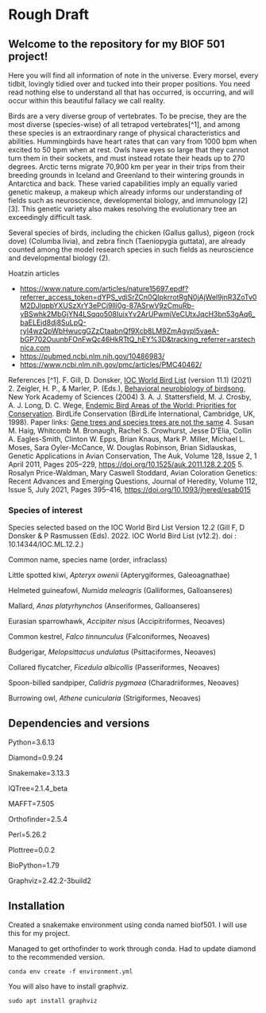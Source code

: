 # Rough Draft

## Welcome to the repository for my BIOF 501 project!

Here you will find all information of note in the universe. Every morsel, every tidbit, lovingly tidied over and tucked into their proper positions. You need read nothing else to understand all that has occurred, is occurring, and will occur within this beautiful fallacy we call reality.

Birds are a very diverse group of vertebrates. To be precise, they are the most diverse (species-wise) of all tetrapod vertebrates[^1], and among these species is an extraordinary range of physical characteristics and abilities. Hummingbirds have heart rates that can vary from 1000 bpm when excited to 50 bpm when at rest. Owls have eyes so large that they cannot turn them in their sockets, and must instead rotate their heads up to 270 degrees. Arctic terns migrate 70,900 km per year in their trips from their breeding grounds in Iceland and Greenland to their wintering grounds in Antarctica and back. These varied capabilities imply an equally varied genetic makeup, a makeup which already informs our understanding of fields such as neuroscience, developmental biology, and immunology [2] [3]. 
    This genetic variety also makes resolving the evolutionary tree an exceedingly difficult task. 

Several species of birds, including the chicken (Gallus gallus), pigeon (rock dove) (Columba livia), and zebra finch (Taeniopygia guttata), are already counted among the model research species in such fields as neuroscience and developmental biology (2).

Hoatzin articles
- https://www.nature.com/articles/nature15697.epdf?referrer_access_token=dYPS_vdiSrZCn0QIpkrrotRgN0jAjWel9jnR3ZoTv0M2DJlqpbYXUSzXrY3ePCj9lli0g-87ASrwV9zCmuRb-yBSwhk2MbGjYN4LSqqo508IuixYv2ArUPwmjVeCUtxJqcH3bn53gAq6_baELEjd8dj8SuLpQ-ryl4wzQpWbHwucgGZzCtaabnQf9Xcb8LM9ZmAgvpl5vaeA-bGP702OuunbFOnFwQc46HkRTtQ_hEY%3D&tracking_referrer=arstechnica.com
- https://pubmed.ncbi.nlm.nih.gov/10486983/
- https://www.ncbi.nlm.nih.gov/pmc/articles/PMC40462/


References
[^1]. F. Gill, D. Donsker, [IOC World Bird List](https://library.wur.nl/WebQuery/recommendeddb/find/2300064) (version 11.1) (2021)
2. Zeigler, H. P., & Marler, P. (Eds.), [Behavioral neurobiology of birdsong](https://psycnet.apa.org/record/2004-16790-000), New York Academy of Sciences (2004)
3. A. J. Stattersfield, M. J. Crosby, A. J. Long, D. C. Wege, [Endemic Bird Areas of the World: Priorities for Conservation](https://cir.nii.ac.jp/crid/1573105975027777280). BirdLife Conservation (BirdLife International, Cambridge, UK, 1998).
Paper links: [Gene trees and species trees are not the same](https://www.cell.com/trends/ecology-evolution/fulltext/S0169-5347(01)02203-0)
4. Susan M. Haig, Whitcomb M. Bronaugh, Rachel S. Crowhurst, Jesse D'Elia, Collin A. Eagles-Smith, Clinton W. Epps, Brian Knaus, Mark P. Miller, Michael L. Moses, Sara Oyler-McCance, W. Douglas Robinson, Brian Sidlauskas, Genetic Applications in Avian Conservation, The Auk, Volume 128, Issue 2, 1 April 2011, Pages 205–229, https://doi.org/10.1525/auk.2011.128.2.205
5. Rosalyn Price-Waldman, Mary Caswell Stoddard, Avian Coloration Genetics: Recent Advances and Emerging Questions, Journal of Heredity, Volume 112, Issue 5, July 2021, Pages 395–416, https://doi.org/10.1093/jhered/esab015




### Species of interest

Species selected based on the IOC World Bird List Version 12.2 (Gill F, D Donsker & P Rasmussen  (Eds). 2022. IOC World Bird List (v12.2). doi :  10.14344/IOC.ML.12.2.)

Common name, species name (order, infraclass)

Little spotted kiwi, _Apteryx owenii_ (Apterygiformes, Galeoagnathae)

Helmeted guineafowl, _Numida meleagris_ (Galliformes, Galloanseres)

Mallard, _Anas platyrhynchos_ (Anseriformes, Galloanseres)

Eurasian sparrowhawk, _Accipiter nisus_ (Accipitriformes, Neoaves)

Common kestrel, _Falco tinnunculus_ (Falconiformes, Neoaves)

Budgerigar, _Melopsittacus undulatus_ (Psittaciformes, Neoaves)

Collared flycatcher, _Ficedula albicollis_ (Passeriformes, Neoaves)

Spoon-billed sandpiper, _Calidris pygmaea_ (Charadriiformes, Neoaves)

Burrowing owl, _Athene cunicularia_ (Strigiformes, Neoaves)


## Dependencies and versions
Python=3.6.13

Diamond=0.9.24

Snakemake=3.13.3

IQTree=2.1.4_beta

MAFFT=7.505

Orthofinder=2.5.4

Perl=5.26.2

Plottree=0.0.2

BioPython=1.79

Graphviz=2.42.2-3build2

## Installation
Created a snakemake environment using conda named biof501. I will use this for my project.

Managed to get orthofinder to work through conda. Had to update diamond to the recommended version.

```
conda env create -f environment.yml
```

You will also have to install graphviz.

```
sudo apt install graphviz
```